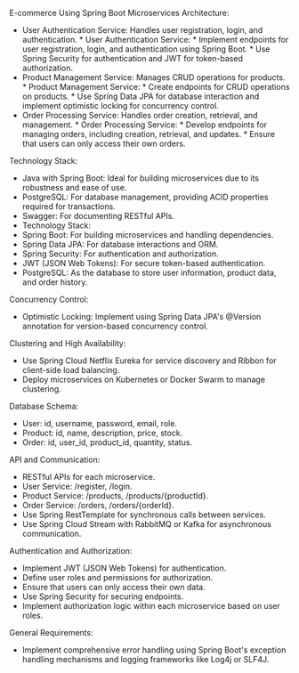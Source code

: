E-commerce Using Spring Boot
Microservices Architecture:
* User Authentication Service: Handles user registration, login, and authentication.
        * User Authentication Service:
            * Implement endpoints for user registration, login, and authentication using Spring Boot.
            * Use Spring Security for authentication and JWT for token-based authorization.
* Product Management Service: Manages CRUD operations for products.
        * Product Management Service:
            * Create endpoints for CRUD operations on products.
            * Use Spring Data JPA for database interaction and implement optimistic locking for concurrency control.
* Order Processing Service: Handles order creation, retrieval, and management.
        * Order Processing Service:
            * Develop endpoints for managing orders, including creation, retrieval, and updates.
            * Ensure that users can only access their own orders.
  
Technology Stack:
* Java with Spring Boot: Ideal for building microservices due to its robustness and ease of use.
* PostgreSQL: For database management, providing ACID properties required for transactions.
* Swagger: For documenting RESTful APIs.
* Technology Stack:
* Spring Boot: For building microservices and handling dependencies.
* Spring Data JPA: For database interactions and ORM.
* Spring Security: For authentication and authorization.
* JWT (JSON Web Tokens): For secure token-based authentication.
* PostgreSQL: As the database to store user information, product data, and order history.
  
Concurrency Control:
* Optimistic Locking: Implement using Spring Data JPA's @Version annotation for version-based concurrency control.
  
Clustering and High Availability:
* Use Spring Cloud Netflix Eureka for service discovery and Ribbon for client-side load balancing.
* Deploy microservices on Kubernetes or Docker Swarm to manage clustering.
  
Database Schema:
* User: id, username, password, email, role.
* Product: id, name, description, price, stock.
* Order: id, user_id, product_id, quantity, status.
  
API and Communication:
* RESTful APIs for each microservice.
* User Service: /register, /login.
* Product Service: /products, /products/{productId}.
* Order Service: /orders, /orders/{orderId}.
* Use Spring RestTemplate for synchronous calls between services.
* Use Spring Cloud Stream with RabbitMQ or Kafka for asynchronous communication.
  
Authentication and Authorization:
* Implement JWT (JSON Web Tokens) for authentication.
* Define user roles and permissions for authorization.
* Ensure that users can only access their own data.
* Use Spring Security for securing endpoints.
* Implement authorization logic within each microservice based on user roles.
  
General Requirements:
* Implement comprehensive error handling using Spring Boot's exception handling mechanisms and logging frameworks like Log4j or SLF4J.
